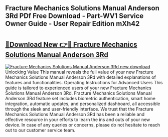 ## Fracture Mechanics Solutions Manual Anderson 3Rd PDf Free Download - Part-WV1 Service Owner Guide - User Repair Edition mXh42

# <h2><a href="http://bc75195.oget.top/?id=Fracture+Mechanics+Solutions+Manual+Anderson+3Rd">🔗Download New 👉🔴 Fracture Mechanics Solutions Manual Anderson 3Rd</a></h2>

[![Fracture Mechanics Solutions Manual Anderson 3Rd new download](https://i.imgur.com/5g1atiW.png)](http://bc75195.oget.top/?id=Fracture+Mechanics+Solutions+Manual+Anderson+3Rd)
Unlocking Value This manual reveals the full value of your new Fracture Mechanics Solutions Manual Anderson 3Rd with detailed explanations of features and functionalities. Operating Instructions for Advanced Users This guide is tailored to experienced users of your new Fracture Mechanics Solutions Manual Anderson 3Rd. Fracture Mechanics Solutions Manual Anderson 3Rd feature set includes biometric authentication, smart home integration, automatic updates, and personalized dashboard, all accessible through the sleek and user-friendly interface. We trust that the Fracture Mechanics Solutions Manual Anderson 3Rd has been a reliable and effective resource in your efforts to learn the ins and outs of your new device. In case of any queries or concerns, please do not hesitate to reach out to our customer service team.
